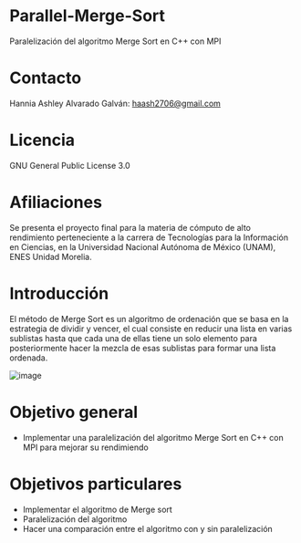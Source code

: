 # Parallel-Merge-Sort
Paralelización del algoritmo Merge Sort en C++ con MPI

# Contacto
Hannia Ashley Alvarado Galván: haash2706@gmail.com

# Licencia 
GNU General Public License 3.0

# Afiliaciones
Se presenta el proyecto final para la materia de cómputo de alto rendimiento perteneciente a la carrera de Tecnologías para la Información en Ciencias, en la Universidad Nacional Autónoma de México (UNAM), ENES Unidad Morelia.

# Introducción 
El método de Merge Sort es un algoritmo de ordenación que se basa en la estrategia de dividir y vencer, el cual consiste en reducir una lista en varias sublistas hasta que cada una de ellas tiene un solo elemento para posteriormente hacer la mezcla de esas sublistas para formar una lista ordenada.

![image](https://github.com/user-attachments/assets/0d9d97f8-b721-4da2-b6a1-4971de9c17d0)

# Objetivo general 
* Implementar una paralelización del algoritmo Merge Sort en C++ con MPI para mejorar su rendimiendo 

# Objetivos particulares 
* Implementar el algoritmo de Merge sort
* Paralelización del algoritmo
* Hacer una comparación entre el algoritmo con y sin paralelización 


